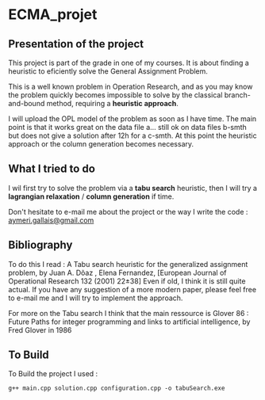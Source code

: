 # ECMA_projet

## Presentation of the project
This project is part of the grade in one of my courses. It is about finding a heuristic to eficiently solve the General Assignment Problem.

This is a well known problem in Operation Research, and as you may know the problem quickly becomes impossible to solve by the classical branch-and-bound method, requiring a **heuristic approach**.

I will upload the OPL model of the problem as soon as I have time. The main point is that it works great on the data file a... still ok on data files b-smth but does not give a solution after 12h for a c-smth. At this point the heuristic approach or the column generation becomes necessary. 

## What I tried to do

I wil first try to solve the problem via a **tabu search** heuristic, then I will try a **lagrangian relaxation** / **column generation** if time.

Don't hesitate to e-mail me about the project or the way I write the code : aymeri.gallais@gmail.com

## Bibliography

To do this I read :
A Tabu search heuristic for the generalized assignment problem, by Juan A. Dõaz , Elena Fernandez, [European Journal of Operational Research 132 (2001) 22±38]
Even if old, I think it is still quite actual. If you have any suggestion of a more modern paper, please feel free to e-mail me and I will try to implement the approach.


For more on the Tabu search I think that the main ressource is Glover 86 : Future Paths for integer programming and links to artificial intelligence, by Fred Glover in 1986

## To Build
 To Build the project I used :
```
g++ main.cpp solution.cpp configuration.cpp -o tabuSearch.exe
```
